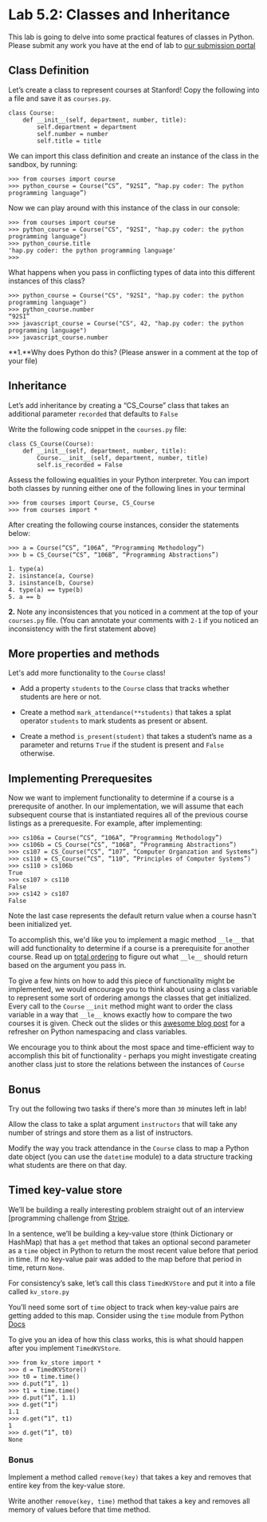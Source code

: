 # Lab 5.2: Classes and Inheritance

This lab is going to delve into some practical features of classes in Python. Please submit any work you have at the end of lab to [our submission portal](http://stanfordpython.com/submit)

## Class Definition

Let’s create a class to represent courses at Stanford! Copy the following into a file and save it as `courses.py`.

```
class Course:
    def __init__(self, department, number, title):
        self.department = department
        self.number = number
        self.title = title
```

We can import this class definition and create an instance of the class in the sandbox, by running:
```
>>> from courses import course
>>> python_course = Course(“CS”, “92SI”, “hap.py coder: The python programming language”)
```

Now we can play around with this instance of the class in our console:
```
>>> from courses import course
>>> python_course = Course("CS", "92SI", "hap.py coder: the python programming language")
>>> python_course.title
'hap.py coder: the python programming language'
>>>
```

What happens when you pass in conflicting types of data into this different instances of this class?
```
>>> python_course = Course("CS", "92SI", "hap.py coder: the python programming language")
>>> python_course.number
“92SI”
>>> javascript_course = Course("CS", 42, "hap.py coder: the python programming language")
>>> javascript_course.number
```

**1.**Why does Python do this? (Please answer in a comment at the top of your file)

## Inheritance
Let’s add inheritance by creating a “CS_Course” class that takes an additional parameter `recorded` that defaults to `False`

Write the following code snippet in the `courses.py` file:
```
class CS_Course(Course):
    def __init__(self, department, number, title):
        Course.__init__(self, department, number, title)
        self.is_recorded = False
```

Assess the following equalities in your Python interpreter. You can import both classes by running either one of the following lines in your terminal
```
>>> from courses import Course, CS_Course
>>> from courses import *
```

After creating the following course instances, consider the statements below:
```
>>> a = Course(“CS”, “106A”, “Programming Methodology”)
>>> b = CS_Course(“CS”, “106B”, “Programming Abstractions”)
```

```
1. type(a)
2. isinstance(a, Course)
3. isinstance(b, Course)
4. type(a) == type(b)
5. a == b
```

**2.** Note any inconsistences that you noticed in a comment at the top of your `courses.py` file. (You can annotate your comments with `2-1` if you noticed an inconsistency with the first statement above)


## More properties and methods
Let's add more functionality to the `Course` class!

* Add a property `students` to the `Course` class that tracks whether students are here or not.

* Create a method `mark_attendance(**students)` that takes a splat operator `students` to mark students as present or absent.

* Create a method `is_present(student)` that takes a student’s name as a parameter and returns `True` if the student is present and `False` otherwise.

## Implementing Prerequesites
Now we want to implement functionality to determine if a course is a prerequsite of another. In our implementation, we will assume that each subsequent course that is instantiated requires all of the previous course listings as a prerequesite. For example, after implementing:
```
>>> cs106a = Course(“CS”, “106A”, “Programming Methodology”)
>>> cs106b = CS_Course(“CS”, “106B”, “Programming Abstractions”)
>>> cs107 = CS_Course(“CS”, “107”, “Computer Organzation and Systems”)
>>> cs110 = CS_Course(“CS”, “110”, “Principles of Computer Systems”)
>>> cs110 > cs106b
True
>>> cs107 > cs110
False
>>> cs142 > cs107
False
```

Note the last case represents the default return value when a course hasn't been initialized yet.

To accomplish this, we'd like you to implement a magic method `__le__` that will add functionality to determine if a course is a prerequisite for another course. Read up on [total ordering](https://docs.python.org/3.4/library/functools.html#functools.total_ordering) to figure out what `__le__` should return based on the argument you pass in.

To give a few hints on how to add this piece of functionality might be implemented, we would encourage you to think about using a class variable to represent some sort of ordering amongs the classes that get initialized. Every call to the `Course` `__init` method might want to order the class variable in a way that `__le__` knows exactly how to compare the two courses it is given. Check out the slides or this [awesome blog post](http://www.toptal.com/python/python-class-attributes-an-overly-thorough-guide) for a refresher on Python namespacing and class variables.

We encourage you to think about the most space and time-efficient way to accomplish this bit of functionality - perhaps you might investigate creating another class just to store the relations between the instances of `Course`

## Bonus
Try out the following two tasks if there's more than `30` minutes left in lab!

Allow the class to take a splat argument `instructors` that will take any number of strings and store them as a list of instructors.

Modify the way you track attendance in the `Course` class to map a Python date object (you can use the `datetime` module) to a data structure tracking what students are there on that day.

## Timed key-value store
We’ll be building a really interesting problem straight out of an interview [programming challenge from [Stripe](https://stripe.com/).

In a sentence, we’ll be building a key-value store (think Dictionary or HashMap) that has a `get` method that takes an optional second parameter as a `time` object in Python to return the most recent value before that period in time. If no key-value pair was added to the map before that period in time, return `None`.

For consistency’s sake, let’s call this class `TimedKVStore` and put it into a file called `kv_store.py`

You’ll need some sort of `time` object to track when key-value pairs are getting added to this map. Consider using the `time` module from Python [Docs](https://docs.python.org/2/library/time.html)

To give you an idea of how this class works, this is what should happen after you implement `TimedKVStore`.

```
>>> from kv_store import *
>>> d = TimedKVStore()
>>> t0 = time.time()
>>> d.put(“1”, 1)
>>> t1 = time.time()
>>> d.put(“1”, 1.1)
>>> d.get(“1”)
1.1
>>> d.get(“1”, t1)
1
>>> d.get(“1”, t0)
None
```

### Bonus
Implement a method called `remove(key)` that takes a key and removes that entire key from the key-value store.

Write another `remove(key, time)` method that takes a key and removes all memory of values before that time method.
